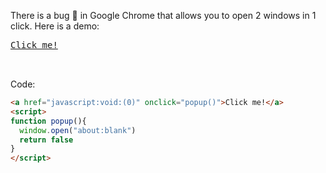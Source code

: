 There is a bug 🐛 in Google Chrome that allows you to open 2 windows in 1 click.
Here is a demo:
<pre>
<a href="javascript:void:(0)" onclick="popup()">Click me!</a>
<script>
function popup(){
  window.open("about:blank")
  return false
}
</script>
</pre>
Code:

```html
<a href="javascript:void:(0)" onclick="popup()">Click me!</a>
<script>
function popup(){
  window.open("about:blank")
  return false
}
</script>
```
